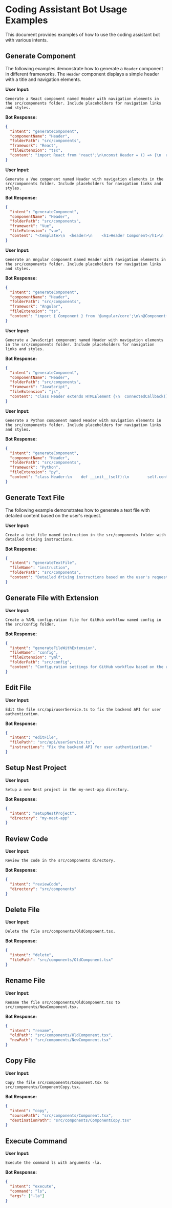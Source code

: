 # Coding Assistant Bot Usage Examples

This document provides examples of how to use the coding assistant bot with various intents.

## Generate Component

The following examples demonstrate how to generate a `Header` component in different frameworks. The `Header` component displays a simple header with a title and navigation elements.

**User Input:**
```
Generate a React component named Header with navigation elements in the src/components folder. Include placeholders for navigation links and styles.
```

**Bot Response:**
```json
{
  "intent": "generateComponent",
  "componentName": "Header",
  "folderPath": "src/components",
  "framework": "React",
  "fileExtension": "tsx",
  "content": "import React from 'react';\n\nconst Header = () => {\n  return (\n    <header>\n      <h1>Header Component</h1>\n      <nav>\n        <ul>\n          <li><a href=\"#home\">Home</a></li>\n          <li><a href=\"#about\">About</a></li>\n          <li><a href=\"#contact\">Contact</a></li>\n        </ul>\n      </nav>\n    </header>\n  );\n};\n\nexport default Header;"
}
```

**User Input:**
```
Generate a Vue component named Header with navigation elements in the src/components folder. Include placeholders for navigation links and styles.
```

**Bot Response:**
```json
{
  "intent": "generateComponent",
  "componentName": "Header",
  "folderPath": "src/components",
  "framework": "Vue",
  "fileExtension": "vue",
  "content": "<template>\n  <header>\n    <h1>Header Component</h1>\n    <nav>\n      <ul>\n        <li><a href=\"#home\">Home</a></li>\n        <li><a href=\"#about\">About</a></li>\n        <li><a href=\"#contact\">Contact</a></li>\n      </ul>\n    </nav>\n  </header>\n</template>\n\n<script>\nexport default {\n  name: 'Header'\n};\n</script>\n\n<style scoped>\n/* Add your styles here */\n</style>"
}
```

**User Input:**
```
Generate an Angular component named Header with navigation elements in the src/components folder. Include placeholders for navigation links and styles.
```

**Bot Response:**
```json
{
  "intent": "generateComponent",
  "componentName": "Header",
  "folderPath": "src/components",
  "framework": "Angular",
  "fileExtension": "ts",
  "content": "import { Component } from '@angular/core';\n\n@Component({\n  selector: 'app-header',\n  template: `<header>\n    <h1>Header Component</h1>\n    <nav>\n      <ul>\n        <li><a href=\"#home\">Home</a></li>\n        <li><a href=\"#about\">About</a></li>\n        <li><a href=\"#contact\">Contact</a></li>\n      </ul>\n    </nav>\n  </header>`,\n  styles: [`\n    /* Add your styles here */\n  `]\n})\nexport class HeaderComponent {}"
}
```

**User Input:**
```
Generate a JavaScript component named Header with navigation elements in the src/components folder. Include placeholders for navigation links and styles.
```

**Bot Response:**
```json
{
  "intent": "generateComponent",
  "componentName": "Header",
  "folderPath": "src/components",
  "framework": "JavaScript",
  "fileExtension": "js",
  "content": "class Header extends HTMLElement {\n  connectedCallback() {\n    this.innerHTML = `\n      <header>\n        <h1>Header Component</h1>\n        <nav>\n          <ul>\n            <li><a href=\"#home\">Home</a></li>\n            <li><a href=\"#about\">About</a></li>\n            <li><a href=\"#contact\">Contact</a></li>\n          </ul>\n        </nav>\n      </header>\n    `;\n  }\n}\ncustomElements.define('app-header', Header);"
}
```

**User Input:**
```
Generate a Python component named Header with navigation elements in the src/components folder. Include placeholders for navigation links and styles.
```

**Bot Response:**
```json
{
  "intent": "generateComponent",
  "componentName": "Header",
  "folderPath": "src/components",
  "framework": "Python",
  "fileExtension": "py",
  "content": "class Header:\n    def __init__(self):\n        self.content = '''\n        <header>\n            <h1>Header Component</h1>\n            <nav>\n                <ul>\n                    <li><a href=\"#home\">Home</a></li>\n                    <li><a href=\"#about\">About</a></li>\n                    <li><a href=\"#contact\">Contact</a></li>\n                </ul>\n            </nav>\n        </header>\n        '''\n\n    def render(self):\n        return self.content"
}
```

## Generate Text File

The following example demonstrates how to generate a text file with detailed content based on the user's request.

**User Input:**
```
Create a text file named instruction in the src/components folder with detailed driving instructions.
```

**Bot Response:**
```json
{
  "intent": "generateTextFile",
  "fileName": "instruction",
  "folderPath": "src/components",
  "content": "Detailed driving instructions based on the user's request."
}
```

## Generate File with Extension

**User Input:**
```
Create a YAML configuration file for GitHub workflow named config in the src/config folder.
```

**Bot Response:**
```json
{
  "intent": "generateFileWithExtension",
  "fileName": "config",
  "fileExtension": "yml",
  "folderPath": "src/config",
  "content": "Configuration settings for GitHub workflow based on the user's request."
}
```

## Edit File

**User Input:**
```
Edit the file src/api/userService.ts to fix the backend API for user authentication.
```

**Bot Response:**
```json
{
  "intent": "editFile",
  "filePath": "src/api/userService.ts",
  "instructions": "Fix the backend API for user authentication."
}
```

## Setup Nest Project

**User Input:**
```
Setup a new Nest project in the my-nest-app directory.
```

**Bot Response:**
```json
{
  "intent": "setupNestProject",
  "directory": "my-nest-app"
}
```

## Review Code

**User Input:**
```
Review the code in the src/components directory.
```

**Bot Response:**
```json
{
  "intent": "reviewCode",
  "directory": "src/components"
}
```

## Delete File

**User Input:**
```
Delete the file src/components/OldComponent.tsx.
```

**Bot Response:**
```json
{
  "intent": "delete",
  "filePath": "src/components/OldComponent.tsx"
}
```

## Rename File

**User Input:**
```
Rename the file src/components/OldComponent.tsx to src/components/NewComponent.tsx.
```

**Bot Response:**
```json
{
  "intent": "rename",
  "oldPath": "src/components/OldComponent.tsx",
  "newPath": "src/components/NewComponent.tsx"
}
```

## Copy File

**User Input:**
```
Copy the file src/components/Component.tsx to src/components/ComponentCopy.tsx.
```

**Bot Response:**
```json
{
  "intent": "copy",
  "sourcePath": "src/components/Component.tsx",
  "destinationPath": "src/components/ComponentCopy.tsx"
}
```

## Execute Command

**User Input:**
```
Execute the command ls with arguments -la.
```

**Bot Response:**
```json
{
  "intent": "execute",
  "command": "ls",
  "args": ["-la"]
}
```
